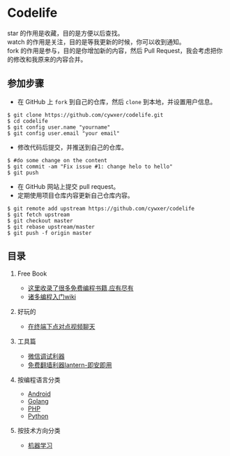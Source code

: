 Codelife
==============================================

star 的作用是收藏，目的是方便以后查找。  
watch 的作用是关注，目的是等我更新的时候，你可以收到通知。  
fork 的作用是参与，目的是你增加新的内容，然后 Pull Request，我会考虑把你的修改和我原来的内容合并。  

## 参加步骤
* 在 GitHub 上 `fork` 到自己的仓库，然后 `clone` 到本地，并设置用户信息。
```
$ git clone https://github.com/cywxer/codelife.git
$ cd codelife
$ git config user.name "yourname"
$ git config user.email "your email"
```
* 修改代码后提交，并推送到自己的仓库。
```
$ #do some change on the content
$ git commit -am "Fix issue #1: change helo to hello"
$ git push
```
* 在 GitHub 网站上提交 pull request。
* 定期使用项目仓库内容更新自己仓库内容。
```
$ git remote add upstream https://github.com/cywxer/codelife
$ git fetch upstream
$ git checkout master
$ git rebase upstream/master
$ git push -f origin master
```




## 目录

1. Free Book
   * [这里收录了很多免费编程书籍,应有尽有](https://github.com/justjavac/free-programming-books-zh_CN)
   * [诸多编程入门wiki](http://wiki.jikexueyuan.com/)

1. 好玩的
   * [在终端下点对点视频聊天](https://github.com/mofarrell/p2pvc)

1. 工具篇

   * [微信调试利器](http://blog.qqbrowser.cc/)
   * [免费翻墙利器lantern-即安即用](https://github.com/getlantern/lantern)
   
1. 按编程语言分类

   * [Android](android)
   * [Golang](golang)
   * [PHP](php)
   * [Python](python)
   
1. 按技术方向分类
   
   * [机器学习](/machine-learning)





